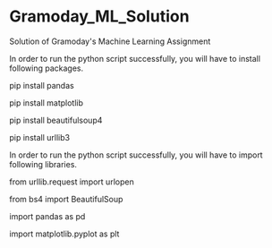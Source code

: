 # Gramoday_ML_Solution

Solution of Gramoday's Machine Learning Assignment

In order to run the python script successfully, you will have to install following packages.

pip install pandas

pip install matplotlib

pip install beautifulsoup4

pip install urllib3

In order to run the python script successfully, you will have to import following libraries.

from urllib.request import urlopen

from bs4 import BeautifulSoup

import pandas as pd

import matplotlib.pyplot as plt
